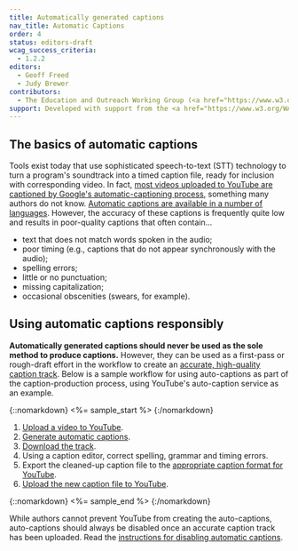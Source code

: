 ```yaml
---
title: Automatically generated captions
nav_title: Automatic Captions
order: 4
status: editors-draft
wcag_success_criteria:
  - 1.2.2
editors:
  - Geoff Freed
  - Judy Brewer
contributors:
  - The Education and Outreach Working Group (<a href="https://www.w3.org/WAI/EO/">EOWG</a>)
support: Developed with support from the <a href="https://www.w3.org/WAI/WCAGTA/">U.S. Access Board, WCAG TA Project</a>
---
```

## The basics of automatic captions

Tools exist today that use sophisticated speech-to-text (STT) technology
to turn a program's soundtrack into a timed caption file, ready for
inclusion with corresponding video. In fact, [most videos uploaded to
YouTube are captioned by Google's automatic-captioning
process](https://support.google.com/youtube/answer/3038280), something
many authors do not know. [Automatic captions are available in a number
of languages](https://support.google.com/youtube/answer/6373554?hl=en).
However, the accuracy of these captions is frequently quite low and
results in poor-quality captions that often contain…

-   text that does not match words spoken in the audio;
-   poor timing (e.g., captions that do not appear synchronously with
    the audio);
-   spelling errors;
-   little or no punctuation;
-   missing capitalization;
-   occasional obscenities (swears, for example).

## Using automatic captions responsibly

**Automatically generated captions should never be used as the sole
method to produce captions.** However, they can be used as a first-pass
or rough-draft effort in the workflow to create an [accurate,
high-quality caption track](production-captions.html). Below is a sample workflow for
using auto-captions as part of the caption-production process, using
YouTube's auto-caption service as an example.

{::nomarkdown}
<%= sample_start %>
{:/nomarkdown}

1.  [Upload a video to
    YouTube](https://support.google.com/youtube/answer/57407?co=GENIE.Platform%3DDesktop&hl=en).
2.  [Generate automatic
    captions](https://support.google.com/youtube/answer/2734796?hl=en).
3.  [Download the
    track](https://support.google.com/youtube/answer/2734705?hl=en).
4.  Using a caption editor, correct spelling, grammar and timing errors.
5.  Export the cleaned-up caption file to the [appropriate caption
    format for
    YouTube](https://support.google.com/youtube/answer/2734698?hl=en).
6.  [Upload the new caption file to
    YouTube](https://support.google.com/youtube/answer/2734796?hl=en).

{::nomarkdown}
<%= sample_end %>
{:/nomarkdown}

While authors cannot prevent YouTube from creating the auto-captions, auto-captions should always be disabled once an accurate caption track has been uploaded. Read the [instructions for disabling
automatic captions](https://support.google.com/youtube/answer/2734701).
